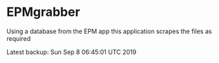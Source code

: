 # EPMgrabber
Using a database from the EPM app this application scrapes the files as required


Latest backup: Sun Sep 8 06:45:01 UTC 2019
